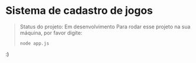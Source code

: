 # Sistema de cadastro de jogos
> Status do projeto: Em desenvolvimento
> Para rodar esse projeto na sua máquina, por favor digite:
> ````
> node app.js
> ````
:)